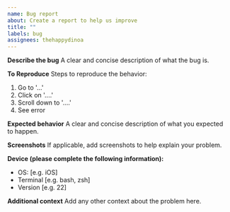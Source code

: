 ```yaml
---
name: Bug report
about: Create a report to help us improve
title: ""
labels: bug
assignees: thehappydinoa
---
```


**Describe the bug**
A clear and concise description of what the bug is.

**To Reproduce**
Steps to reproduce the behavior:

1. Go to '...'
2. Click on '....'
3. Scroll down to '....'
4. See error

**Expected behavior**
A clear and concise description of what you expected to happen.

**Screenshots**
If applicable, add screenshots to help explain your problem.

**Device (please complete the following information):**

- OS: [e.g. iOS]
- Terminal [e.g. bash, zsh]
- Version [e.g. 22]

**Additional context**
Add any other context about the problem here.
